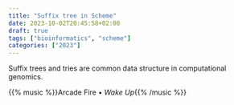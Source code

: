 ```yaml
---
title: "Suffix tree in Scheme"
date: 2023-10-02T20:45:58+02:00
draft: true
tags: ["bioinformatics", "scheme"]
categories: ["2023"]
---
```


Suffix trees and tries are common data structure in computational genomics.

{{% music %}}Arcade Fire • _Wake Up_{{% /music %}}
